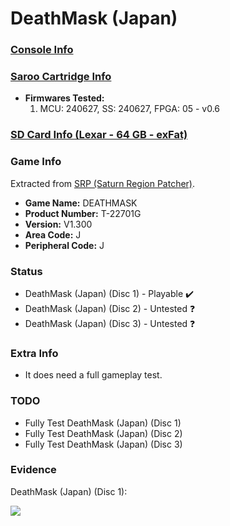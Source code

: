 # DeathMask (Japan)

### [Console Info](../../../../../Info/Consoles/VA13/README.md)

### [Saroo Cartridge Info](../../../../../Info/Cartridges/RetroGameParadiseStore/1.32F/README.md)

- <b>Firmwares Tested:</b>
  1. MCU: 240627, SS: 240627, FPGA: 05 - v0.6

### [SD Card Info (Lexar - 64 GB - exFat)](../../../../../Info/SdCards/Lexar/64GB/exfat/README.md)

### Game Info

Extracted from [SRP (Saturn Region Patcher)](https://segaxtreme.net/resources/saturn-region-patcher.81/download).

- <b>Game Name:</b> DEATHMASK
- <b>Product Number:</b> T-22701G
- <b>Version:</b> V1.300
- <b>Area Code:</b> J
- <b>Peripheral Code:</b> J

### Status

- DeathMask (Japan) (Disc 1) - Playable :heavy_check_mark:
- DeathMask (Japan) (Disc 2) - Untested :question:
- DeathMask (Japan) (Disc 3) - Untested :question:

### Extra Info

- It does need a full gameplay test.

### TODO

- Fully Test DeathMask (Japan) (Disc 1)
- Fully Test DeathMask (Japan) (Disc 2)
- Fully Test DeathMask (Japan) (Disc 3)

### Evidence

DeathMask (Japan) (Disc 1):

[![](https://img.youtube.com/vi/WP8es_GYZyM/0.jpg)](https://www.youtube.com/watch?v=WP8es_GYZyM)
